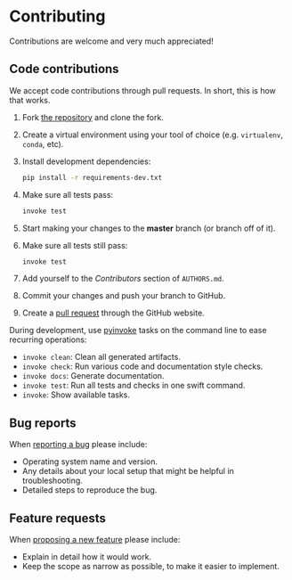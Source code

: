 # Contributing

Contributions are welcome and very much appreciated!

## Code contributions

We accept code contributions through pull requests.
In short, this is how that works.

1. Fork [the repository](https://github.com/createchaos/abb_communication) and clone the fork.
2. Create a virtual environment using your tool of choice (e.g. `virtualenv`, `conda`, etc).
3. Install development dependencies:

   ```bash
   pip install -r requirements-dev.txt
   ```

4. Make sure all tests pass:

   ```bash
   invoke test
   ```

5. Start making your changes to the **master** branch (or branch off of it).
6. Make sure all tests still pass:

   ```bash
   invoke test
   ```

7. Add yourself to the *Contributors* section of `AUTHORS.md`.
8. Commit your changes and push your branch to GitHub.
9. Create a [pull request](https://help.github.com/articles/about-pull-requests/) through the GitHub website.

During development, use [pyinvoke](http://docs.pyinvoke.org/) tasks on the
command line to ease recurring operations:

* `invoke clean`: Clean all generated artifacts.
* `invoke check`: Run various code and documentation style checks.
* `invoke docs`: Generate documentation.
* `invoke test`: Run all tests and checks in one swift command.
* `invoke`: Show available tasks.

## Bug reports

When [reporting a bug](https://github.com/createchaos/abb_communication/issues) please include:

* Operating system name and version.
* Any details about your local setup that might be helpful in troubleshooting.
* Detailed steps to reproduce the bug.

## Feature requests

When [proposing a new feature](https://github.com/createchaos/abb_communication/issues) please include:

* Explain in detail how it would work.
* Keep the scope as narrow as possible, to make it easier to implement.

